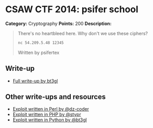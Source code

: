 # CSAW CTF 2014: psifer school

**Category:** Cryptography
**Points:** 200
**Description:**

> There's no heartbleed here. Why don't we use these ciphers?
>
> ```bash
> nc 54.209.5.48 12345
> ```
>
> Written by psifertex

## Write-up

* [Full write-up by bt3gl](https://gist.github.com/bt3gl/a8617848ccb37e56034d)

## Other write-ups and resources

* [Exploit written in Perl by @dz-coder](https://gist.github.com/anonymous/b16f705b728cbfd8b413)
* [Exploit written in PHP by @stypr](https://www.irccloud.com/pastebin/eZAoqsNy)
* [Exploit written in Python by @bt3gl](https://github.com/bt3gl/CTFs-and-Hacking-Scripts-and-Tutorials/tree/master/2014-CSAW-CTF/cryptography/crypto-200)
